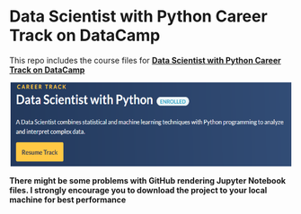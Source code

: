 # Data Scientist with Python Career Track on DataCamp
This repo includes the course files for [**Data Scientist with Python Career Track on DataCamp**](https://www.datacamp.com/tracks/data-scientist-with-python)


<p align="center">
  <img width="500" height="150" src="img/career_track.png">
</p>

**There might be some problems with GitHub rendering Jupyter Notebook files. I strongly encourage you to download the project to your local machine for best performance**

